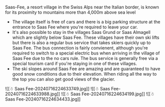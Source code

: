 Saas-Fee, a resort village in the Swiss Alps near the Italian border, is known for its proximity to mountains more than 4,000m above sea level

* The village itself is free of cars and there is a big parking structure at the entrance to Saas Fee where you're required to leave your car.
* It's also possible to stay in the villages Saas Grund or Saas Almagell which are slightly below Saas Fee. These villages have their own ski lifts but there is also a regular bus service that takes skiers quickly up to Saas Fee. The bus connection is fairly convienent, although you're required to switch to a special electric bus when arriving in the village of Saas Fee due to the no cars rule. The bus service is generally free via a special tourism card if you're staying in one of these villages.
* The ski slopes around Saas Fee are amazing and are guaranteed to have good snow conditions due to their elevation. When riding all the way to the top you can also get good views of the glacier.

![[☃ Saas Fee-20240716224633749.jpg]]
![[☃ Saas Fee-20240716224633988.jpg]]
![[☃ Saas Fee-20240716224634199.jpg]]
![[☃ Saas Fee-20240716224634433.jpg]]